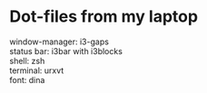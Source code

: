# Dot-files from my laptop

window-manager: i3-gaps<br />
status bar: i3bar with i3blocks<br />
shell: zsh<br />
terminal: urxvt<br />
font: dina<br />

